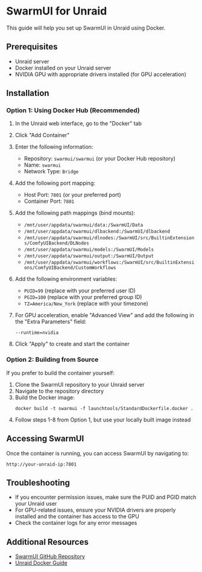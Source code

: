 # SwarmUI for Unraid

This guide will help you set up SwarmUI in Unraid using Docker.

## Prerequisites

- Unraid server
- Docker installed on your Unraid server
- NVIDIA GPU with appropriate drivers installed (for GPU acceleration)

## Installation

### Option 1: Using Docker Hub (Recommended)

1. In the Unraid web interface, go to the "Docker" tab
2. Click "Add Container"
3. Enter the following information:
   - Repository: `swarmui/swarmui` (or your Docker Hub repository)
   - Name: `swarmui`
   - Network Type: `Bridge`

4. Add the following port mapping:
   - Host Port: `7801` (or your preferred port)
   - Container Port: `7801`

5. Add the following path mappings (bind mounts):
   - `/mnt/user/appdata/swarmui/data:/SwarmUI/Data`
   - `/mnt/user/appdata/swarmui/dlbackend:/SwarmUI/dlbackend`
   - `/mnt/user/appdata/swarmui/dlnodes:/SwarmUI/src/BuiltinExtensions/ComfyUIBackend/DLNodes`
   - `/mnt/user/appdata/swarmui/models:/SwarmUI/Models`
   - `/mnt/user/appdata/swarmui/output:/SwarmUI/Output`
   - `/mnt/user/appdata/swarmui/workflows:/SwarmUI/src/BuiltinExtensions/ComfyUIBackend/CustomWorkflows`

6. Add the following environment variables:
   - `PUID=99` (replace with your preferred user ID)
   - `PGID=100` (replace with your preferred group ID)
   - `TZ=America/New_York` (replace with your timezone)

7. For GPU acceleration, enable "Advanced View" and add the following in the "Extra Parameters" field:
   ```
   --runtime=nvidia
   ```

8. Click "Apply" to create and start the container

### Option 2: Building from Source

If you prefer to build the container yourself:

1. Clone the SwarmUI repository to your Unraid server
2. Navigate to the repository directory
3. Build the Docker image:
   ```
   docker build -t swarmui -f launchtools/StandardDockerfile.docker .
   ```
4. Follow steps 1-8 from Option 1, but use your locally built image instead

## Accessing SwarmUI

Once the container is running, you can access SwarmUI by navigating to:

```
http://your-unraid-ip:7801
```

## Troubleshooting

- If you encounter permission issues, make sure the PUID and PGID match your Unraid user
- For GPU-related issues, ensure your NVIDIA drivers are properly installed and the container has access to the GPU
- Check the container logs for any error messages

## Additional Resources

- [SwarmUI GitHub Repository](https://github.com/mcmonkeyprojects/SwarmUI)
- [Unraid Docker Guide](https://wiki.unraid.net/Docker_Guide) 
